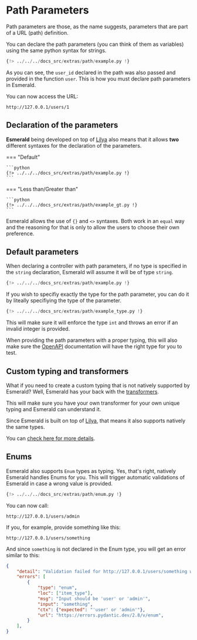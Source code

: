 # Path Parameters

Path parameters are those, as the name suggests, parameters that are part of a URL (path) definition.

You can declare the path parameters (you can think of them as variables) using the same python syntax for strings.

```python
{!> ../../../docs_src/extras/path/example.py !}
```

As you can see, the `user_id` declared in the path was also passed and provided in the function `user`. This is how
you must declare path parameters in Esmerald.

You can now access the URL:

```shell
http://127.0.0.1/users/1
```

## Declaration of the parameters

**Esmerald** being developed on top of [Lilya][lilya] also means that it allows **two** different syntaxes for the declaration
of the parameters.

=== "Default"

    ```python
    {!> ../../../docs_src/extras/path/example.py !}
    ```

=== "Less than/Greater than"

    ```python
    {!> ../../../docs_src/extras/path/example_gt.py !}
    ```

Esmerald allows the use of `{}` and `<>` syntaxes. Both work in an `equal` way and the reasoning for that is only to
allow the users to choose their own preference.

## Default parameters

When declaring a controller with path parameters, if no type is specified in the `string` declaration, Esmerald will assume
it will be of type `string`.

```python
{!> ../../../docs_src/extras/path/example.py !}
```

If you wish to specifiy exactly the type for the path parameter, you can do it by liteally specifiying the type of the
parameter.

```python
{!> ../../../docs_src/extras/path/example_type.py !}
```

This will make sure it will enforce the type `int` and throws an error if an invalid integer is provided.

When providing the path parameters with a proper typing, this will also make sure the [OpenAPI](../openapi.md) documentation
will have the right type for you to test.

## Custom typing and transformers

What if you need to create a custom typing that is not natively supported by Esmerald? Well, Esmerald has your back with
the [transformers](../routing/routes.md#custom-transformers).

This will make sure you have your own transformer for your own unique typing and Esmerald can understand it.

Since Esmerald is built on top of [Lilya][lilya], that means it also supports natively the same types.

You can [check here for more details](../routing/routes.md#path-parameters).

## Enums

Esmerald also supports `Enum` types as typing. Yes, that's right, natively Esmerald handles Enums for you. This will
trigger automatic validations of Esmerald in case a wrong value is provided.

```python
{!> ../../../docs_src/extras/path/enum.py !}
```

You can now call:

```shell
http://127.0.0.1/users/admin
```

If you, for example, provide something like this:

```shell
http://127.0.0.1/users/something
```

And since `something` is not declared in the Enum type, you will get an error similar to this:

```json
{
    "detail": "Validation failed for http://127.0.0.1/users/something with method GET.",
    "errors": [
        {
            "type": "enum",
            "loc": ["item_type"],
            "msg": "Input should be 'user' or 'admin'",
            "input": "something",
            "ctx": {"expected": "'user' or 'admin'"},
            "url": "https://errors.pydantic.dev/2.8/v/enum",
        }
    ],
}
```


[lilya]: https//lilya.dev
